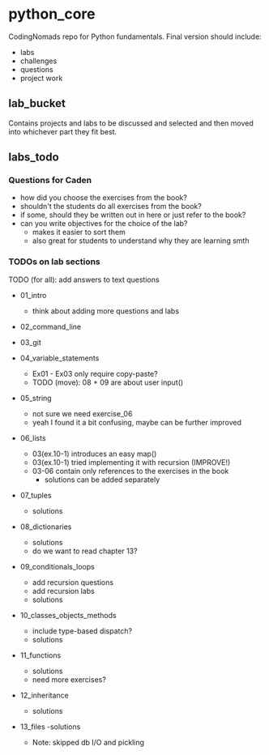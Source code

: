 # python_core

CodingNomads repo for Python fundamentals. Final version should include:

- labs
- challenges
- questions
- project work

## lab_bucket
Contains projects and labs to be discussed and selected and then moved into whichever part they fit best.

## labs_todo

### Questions for Caden

- how did you choose the exercises from the book?
- shouldn't the students do all exercises from the book?
- if some, should they be written out in here or just refer to the book?
- can you write objectives for the choice of the lab?
    * makes it easier to sort them
    * also great for students to understand why they are learning smth

### TODOs on lab sections

TODO (for all): add answers to text questions

- 01_intro
    - think about adding more questions and labs

- 02_command_line

- 03_git

- 04_variable_statements
    - Ex01 - Ex03 only require copy-paste?
    - TODO (move): 08 + 09 are about user input()

- 05_string
    - not sure we need exercise_06
    - yeah I found it a bit confusing, maybe can be further improved

- 06_lists
    - 03(ex.10-1) introduces an easy map()
    - 03(ex.10-1) tried implementing it with recursion (IMPROVE!)
    - 03-06 contain only references to the exercises in the book
        - solutions can be added separately

- 07_tuples
    - solutions

- 08_dictionaries
    - solutions
    - do we want to read chapter 13?

- 09_conditionals_loops
    - add recursion questions
    - add recursion labs
    - solutions

- 10_classes_objects_methods
    - include type-based dispatch?
    - solutions

- 11_functions
    - solutions
    - need more exercises?

- 12_inheritance
    - solutions

- 13_files
    -solutions
    - Note: skipped db I/O and pickling


